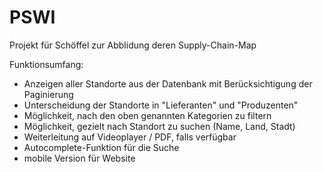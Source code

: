 # PSWI
       
Projekt für Schöffel zur Abblidung deren Supply-Chain-Map

Funktionsumfang:
- Anzeigen aller Standorte aus der Datenbank mit Berücksichtigung der Paginierung
- Unterscheidung der Standorte in "Lieferanten" und "Produzenten"
- Möglichkeit, nach den oben genannten Kategorien zu filtern
- Möglichkeit, gezielt nach Standort zu suchen (Name, Land, Stadt)
- Weiterleitung auf Videoplayer / PDF, falls verfügbar
- Autocomplete-Funktion für die Suche
- mobile Version für Website
